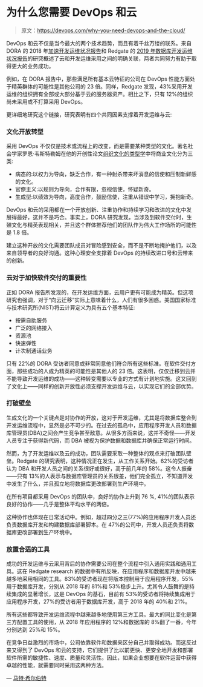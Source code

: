 # 为什么您需要 DevOps 和云

> 原文：<https://devops.com/why-you-need-devops-and-the-cloud/>

DevOps 和云不仅是当今最大的两个技术趋势，而且有着千丝万缕的联系。来自 DORA 的 2018 年[加速开发运维状况报告](https://cloudplatformonline.com/2018-state-of-devops.html)和 Redgate 的 [2019 年数据库开发运维状况报告](https://www.red-gate.com/solutions/database-devops/report-2019)的研究概述了云和开发运维采用之间的明确关联，两者共同努力有助于取得更大的业务成功。

例如，在 DORA 报告中，那些满足所有基本云特征的公司在 DevOps 性能方面处于精英群体的可能性是其他公司的 23 倍。同样，Redgate 发现，43%采用开发运维的组织拥有全部或大部分基于云的服务器资产。相比之下，只有 12%的组织尚未采用或不打算采用 DevOps。

更详细地研究这个链接，研究表明有四个共同因素支撑着开发运维与云:

### **文化开放转型**

采用 DevOps 不仅仅是技术或流程上的改变，而是需要某种类型的文化。著名社会学家罗恩·韦斯特勒姆在他的开创性论文[组织文化的类型学](https://qualitysafety.bmj.com/content/13/suppl_2/ii22)中将商业文化分为三类:

*   病态的:以权力为导向，缺乏合作，有一种射杀带来坏消息的信使和压制新鲜感的文化。
*   官僚主义:以规则为导向，合作有限，忽视信使，怀疑新奇。
*   生成型:以绩效为导向，高度合作，鼓励信使，注重从错误中学习，拥抱新奇。

DevOps 和云的采用都在一个开放创新、注重协作和持续学习和改进的文化中发展得最好，这并不是巧合。事实上，DORA 研究发现，当涉及到软件交付时，生殖文化与精英表现相关，并且这个群体推荐他们的团队作为伟大工作场所的可能性是 1.8 倍。

建立这种开放的文化需要团队成员对冒险感到安全，而不是不断地掩护他们，以及来自领导者的良好沟通。这种心理安全支撑着 DevOps 的持续改进口号和云带来的创新。

### **云对于加快软件交付的重要性**

正如 DORA 报告所发现的，在开发运维方面，云用户更有可能成为精英。但这项研究也强调，对于“向云迁移”实际上意味着什么，人们有很多困惑。美国国家标准与技术研究所(NIST)将云计算定义为具有五个基本特征:

*   按需自助服务
*   广泛的网络接入
*   资源池
*   快速弹性
*   计次制通话业务

只有 22%的 DORA 受访者同意或非常同意他们符合所有这些标准。在软件交付方面，那些成功的人成为精英的可能性是其他人的 23 倍。这表明，仅仅迁移到云并不能导致开发运维的成功——这种转变需要以专业的方式有计划地实施。这又回到了文化上——同样的创新开放性必须支撑开发运维与云，以实现它们的全部优势。

### **打破壁垒**

生成文化的一个关键点是对协作的开放，这对于开发运维，尤其是将数据库整合到开发运维流程中，显然是必不可少的。在过去的孤岛中，应用程序开发人员和数据库管理员(DBA)之间会产生竞争甚至敌意。从很多方面来说，这并不奇怪——开发人员专注于获得新代码，而 DBA 被视为保护数据和数据库并确保正常运行时间。

然而，为了开发运维以及云的成功，团队需要采取一种整体的观点来打破团队壁垒。Redgate 的研究表明，这种情况正在发生，从工作关系开始。62%的受访者认为 DBA 和开发人员之间的关系很好或很好，高于前几年的 58%。这令人振奋——只有 13%的人表示与数据库管理员的关系很差，他们完全孤立，不知道开发中发生了什么，并且孤立地将数据库更改部署到生产环境中。

在所有项目都采用 DevOps 的团队中，良好的协作上升到 76 %, 41%的团队表示良好的协作——几乎是整体平均水平的两倍。

这种协作也体现在日常活动中。例如，超过四分之三(77%)的应用程序开发人员还负责数据库开发和构建数据库部署脚本。在 47%的公司中，开发人员还负责将数据库更改部署到生产环境中。

### **放置合适的工具**

成功的开发运维与云采用背后的协作需要公司在整个流程中引入通用实践和通用工具。这在 Redgate research 的数据中有所反映，在应用程序和数据库开发中越来越多地采用相同的工具。83%的受访者现在将版本控制用于应用程序开发，55%用于数据库开发，分别从 2018 年的 81%和 53%稳步上升。尤其令人鼓舞的是持续集成的显著增长，这是 DevOps 的基石，目前有 53%的受访者将持续集成用于应用程序开发，27%的受访者用于数据库开发，高于 2018 年的 40%和 21%。

所有这些都导致开发运维流程中越来越多地使用第三方工具。最大的同比变化是第三方配置工具的使用，从 2018 年应用程序的 12%和数据库的 8%翻了一番，今年分别达到 25%和 15%。

在竞争日益激烈的市场中，公司依靠软件和数据来区分自己并取得成功。而这反过来又得到了 DevOps 和云的支持，它们提供了比以前更快、更安全地开发和部署软件所需的敏捷性、速度、质量和灵活性。因此，如果企业想要在软件运营中获得卓越的性能，就需要同时采用这两种方法。

— [马特·希尔伯特](https://devops.com/author/matt-hilbert/)